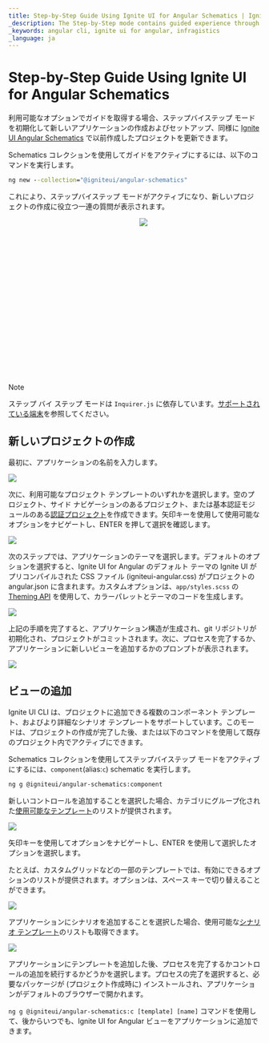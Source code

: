 ```yaml
---
title: Step-by-Step Guide Using Ignite UI for Angular Schematics | Ignite UI for Angular | インフラジスティックス
_description: The Step-by-Step mode contains guided experience through the Ignite UI CLI options.
_keywords: angular cli, ignite ui for angular, infragistics
_language: ja
---
```


# Step-by-Step Guide Using Ignite UI for Angular Schematics
利用可能なオプションでガイドを取得する場合、ステップバイステップ モードを初期化して新しいアプリケーションの作成およびセットアップ、同様に [Ignite UI Angular Schematics](getting-started-with-angular-schematics.md) で以前作成したプロジェクトを更新できます。

Schematics コレクションを使用してガイドをアクティブにするには、以下のコマンドを実行します。

```cmd
ng new --collection="@igniteui/angular-schematics"
```

これにより、ステップバイステップ モードがアクティブになり、新しいプロジェクトの作成に役立つ一連の質問が表示されます。

<div style="display:inline-block;">
    <a style="background: url(../../../images/general/buildCLIapp.gif); display:flex; justify-content:center; width: 80vw; max-width:540px; min-height:315px;"
       href="https://youtu.be/QK_NsdtdA70" target="_blank">
        <img src="../../../images/general/play.svg" style="vertical-align: middle;" />
    </a>
</div>

> [!Note] 
> ステップ バイ ステップ モードは `Inquirer.js` に依存しています。[サポートされている端末](https://github.com/SBoudrias/Inquirer.js#support-os-terminals)を参照してください。



## 新しいプロジェクトの作成

最初に、アプリケーションの名前を入力します。

<img class="responsive-img"  src="../../../images/general/ig-step-by-step-new-project-name.png" />

次に、利用可能なプロジェクト テンプレートのいずれかを選択します。空のプロジェクト、サイド ナビゲーションのあるプロジェクト、または基本認証モジュールのある[認証プロジェクト](auth-template.md)を作成できます。矢印キーを使用して使用可能なオプションをナビゲートし、ENTER を押して選択を確認します。

<img class="responsive-img"  src="../../../images/general/ig-step-by-step-new-project-template.png" />

次のステップでは、アプリケーションのテーマを選択します。デフォルトのオプションを選択すると、Ignite UI for Angular のデフォルト テーマの Ignite UI がプリコンパイルされた CSS ファイル (igniteui-angular.css) がプロジェクトの angular.json に含まれます。カスタムオプションは、`app/styles.scss` の [Theming API](../../themes.md) を使用して、カラーパレットとテーマのコードを生成します。

<img class="responsive-img"  src="../../../images/general/ig-step-by-step-new-project-theme.png" />

上記の手順を完了すると、アプリケーション構造が生成され、git リポジトリが初期化され、プロジェクトがコミットされます。次に、プロセスを完了するか、アプリケーションに新しいビューを追加するかのプロンプトが表示されます。

<img class="responsive-img"  src="../../../images/general/ig-step-by-step-new-project-action.png" />

## ビューの追加

Ignite UI CLI は、プロジェクトに追加できる複数のコンポーネント テンプレート、およびより詳細なシナリオ テンプレートをサポートしています。このモードは、プロジェクトの作成が完了した後、または以下のコマンドを使用して既存のプロジェクト内でアクティブにできます。

Schematics コレクションを使用してステップバイステップ モードをアクティブにするには、`component`(alias:`c`) schematic を実行します。
```bash
ng g @igniteui/angular-schematics:component
```

新しいコントロールを追加することを選択した場合、カテゴリにグループ化された[使用可能なテンプレート](component-templates.md#component-templates)のリストが提供されます。

<img class="responsive-img"  src="../../../images/general/ig-step-by-step-template-group.png" />

矢印キーを使用してオプションをナビゲートし、ENTER を使用して選択したオプションを選択します。

たとえば、カスタムグリッドなどの一部のテンプレートでは、有効にできるオプションのリストが提供されます。オプションは、スペース キーで切り替えることができます。

<img class="responsive-img"  src="../../../images/general/ig-step-by-step-component-features.png" />

アプリケーションにシナリオを追加することを選択した場合、使用可能な[シナリオ テンプレート](component-templates.md#scenario-templates)のリストも取得できます。

<img class="responsive-img"  src="../../../images/general/ig-step-by-step-scenario-templates.png" />

アプリケーションにテンプレートを追加した後、プロセスを完了するかコントロールの追加を続行するかどうかを選択します。プロセスの完了を選択すると、必要なパッケージが (プロジェクト作成時に) インストールされ、アプリケーションがデフォルトのブラウザーで開かれます。

`ng g @igniteui/angular-schematics:c [template] [name]` コマンドを使用して、後からいつでも、Ignite UI for Angular ビューをアプリケーションに追加できます。
